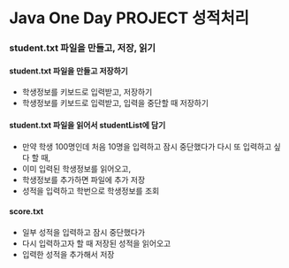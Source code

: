 # Java One Day PROJECT 성적처리

### student.txt 파일을 만들고, 저장, 읽기

#### student.txt 파일을 만들고 저장하기
* 학생정보를 키보드로 입력받고, 저장하기
* 학생정보를 키보드로 입력받고, 입력을 중단할 때 저장하기

#### student.txt 파일을 읽어서 studentList에 담기
* 만약 학생 100명인데 처음 10명을 입력하고 잠시 중단했다가
다시 또 입력하고 싶다 할 때,
* 이미 입력된 학생정보를 읽어오고,
* 학생정보를 추가하면 파일에 추가 저장
* 성적을 입력하고 학번으로 학생정보를 조회

#### score.txt
* 일부 성적을 입력하고 잠시 중단했다가
* 다시 입력하고자 할 때 저장된 성적을 읽어오고
* 입력한 성적을 추가해서 저장